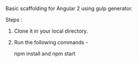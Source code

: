 Basic scaffolding for Angular 2 using gulp generator.

Steps :

1) Clone it in your local directory.

2) Run the following commands -

    npm install
    and
    npm start
